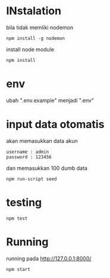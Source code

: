 # INstalation

bila tidak memliki nodemon
```
npm install -g nodemon
```

install node module
```
npm install
```

# env
ubah ".env.example" menjadi ".env"

# input data otomatis

akan memasukkan data akun
```
username : admin
password : 123456
```

dan memasukkan 100 dumb data
```
npm run-script seed
```

# testing
```
npm test
```

# Running
running pada http://127.0.0.1:8000/
```
npm start
```
